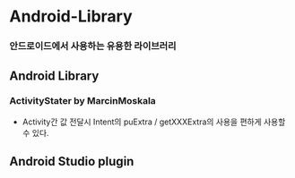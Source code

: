 # Android-Library
### 안드로이드에서 사용하는 유용한 라이브러리
## Android Library
### ActivityStater by MarcinMoskala
- Activity간 값 전달시 Intent의 puExtra / getXXXExtra의 사용을 편하게 사용할 수 있다.
	
	
## Android Studio plugin
<!--stackedit_data:
eyJoaXN0b3J5IjpbLTEyMTk3MTU3NzVdfQ==
-->